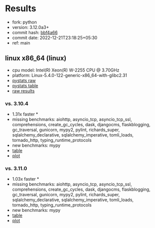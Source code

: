 # Results

- fork: python
- version: 3.12.0a3+
- commit hash: [bbf4a66](https://github.com/python/cpython/commit/bbf4a66)
- commit date: 2022-12-21T23:18:25+05:30
- ref: main

## linux x86_64 (linux)

- cpu model: Intel(R) Xeon(R) W-2255 CPU @ 3.70GHz
- platform: Linux-5.4.0-122-generic-x86_64-with-glibc2.31
- [pystats raw](bm-20221221-linux-x86_64-python-main-3.12.0a3%2B-bbf4a66-pystats.json)
- [pystats table](bm-20221221-linux-x86_64-python-main-3.12.0a3%2B-bbf4a66-pystats.md)
- [raw results](bm-20221221-linux-x86_64-python-main-3.12.0a3%2B-bbf4a66.json)

### vs. 3.10.4

- 1.31x faster \*
- missing benchmarks: aiohttp, asyncio_tcp, asyncio_tcp_ssl, comprehensions, create_gc_cycles, dask, djangocms, flaskblogging, gc_traversal, gunicorn, mypy2, pylint, richards_super, sqlalchemy_declarative, sqlalchemy_imperative, tomli_loads, tornado_http, typing_runtime_protocols
- new benchmarks: mypy
- [table](bm-20221221-linux-x86_64-python-main-3.12.0a3%2B-bbf4a66-vs-3.10.4.md)
- [plot](bm-20221221-linux-x86_64-python-main-3.12.0a3%2B-bbf4a66-vs-3.10.4.png)

### vs. 3.11.0

- 1.03x faster \*
- missing benchmarks: aiohttp, asyncio_tcp, asyncio_tcp_ssl, comprehensions, create_gc_cycles, dask, djangocms, flaskblogging, gc_traversal, gunicorn, mypy2, pylint, richards_super, sqlalchemy_declarative, sqlalchemy_imperative, tomli_loads, tornado_http, typing_runtime_protocols
- new benchmarks: mypy
- [table](bm-20221221-linux-x86_64-python-main-3.12.0a3%2B-bbf4a66-vs-3.11.0.md)
- [plot](bm-20221221-linux-x86_64-python-main-3.12.0a3%2B-bbf4a66-vs-3.11.0.png)

